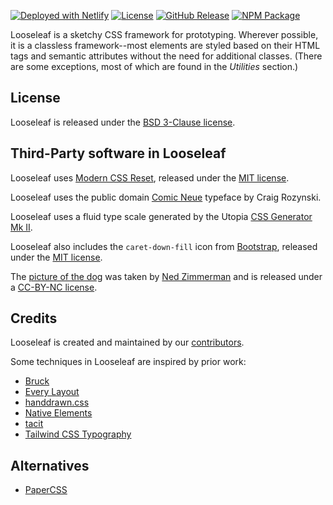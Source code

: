[![Deployed with Netlify](https://badgen.net/badge/deployed/with%20netlify/cyan)](https://looseleaf.netlify.app) [![License](https://badgen.net/github/license/accessibility-in-action/looseleaf)](https://github.com/accessibility-in-action/looseleaf/blob/main/LICENSE.md) [![GitHub Release](https://badgen.net/github/release/accessibility-in-action/looseleaf)](https://github.com/accessibility-in-action/looseleaf/releases/latest) [![NPM Package](https://badgen.net/npm/v/@accessibility-in-action/looseleaf)](https://npmjs.com/package/@accessibility-in-action/looseleaf)

Looseleaf is a sketchy CSS framework for prototyping. Wherever possible, it is a
classless framework--most elements are styled based on their HTML tags and
semantic attributes without the need for additional classes. (There are some
exceptions, most of which are found in the _Utilities_ section.)

## License

Looseleaf is released under the [BSD 3-Clause license](https://github.com/accessibility-in-action/looseleaf/blob/main/LICENSE.md).

## Third-Party software in Looseleaf

Looseleaf uses [Modern CSS Reset](https://github.com/hankchizljaw/modern-css-reset),
released under the [MIT license](https://github.com/hankchizljaw/modern-css-reset/blob/master/LICENSE).

Looseleaf uses the public domain [Comic Neue](http://comicneue.com/) typeface by
Craig Rozynski.

Looseleaf uses a fluid type scale generated by the Utopia [CSS Generator Mk II](https://utopia.fyi/generator-mk-ii/).

Looseleaf also includes the `caret-down-fill` icon from [Bootstrap](https://icons.getbootstrap.com/icons/caret-down-fill/),
released under the [MIT license](https://github.com/twbs/icons/blob/main/LICENSE.md).

The [picture of the dog](https://looseleaf.netlify.app/assets/images/aisha.jpg)
was taken by [Ned Zimmerman](https://github.com/greatislander) and is released
under a [CC-BY-NC license](https://creativecommons.org/licenses/by-nc/4.0/).

## Credits

Looseleaf is created and maintained by our [contributors](https://github.com/accessibility-in-action/looseleaf/graphs/contributors).

Some techniques in Looseleaf are inspired by prior work:

- [Bruck](https://github.com/Heydon/bruck)
- [Every Layout](https://every-layout.dev/)
- [handdrawn.css](http://fxaeberhard.github.io/handdrawn.css/)
- [Native Elements](http://native-elements.dev/)
- [tacit](https://yegor256.github.io/tacit/)
- [Tailwind CSS Typography](https://tailwindcss-typography.netlify.app/)

## Alternatives

- [PaperCSS](https://www.getpapercss.com/)
